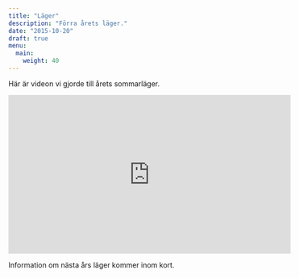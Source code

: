 ```yaml
---
title: "Läger"
description: "Förra årets läger."
date: "2015-10-20"
draft: true
menu:
  main:
    weight: 40
---
```

Här är videon vi gjorde till årets sommarläger.

<iframe width="560" height="315" src="https://www.youtube.com/embed/vwqdymJSqqY" frameborder="0" allowfullscreen></iframe>

Information om nästa års läger kommer inom kort.
